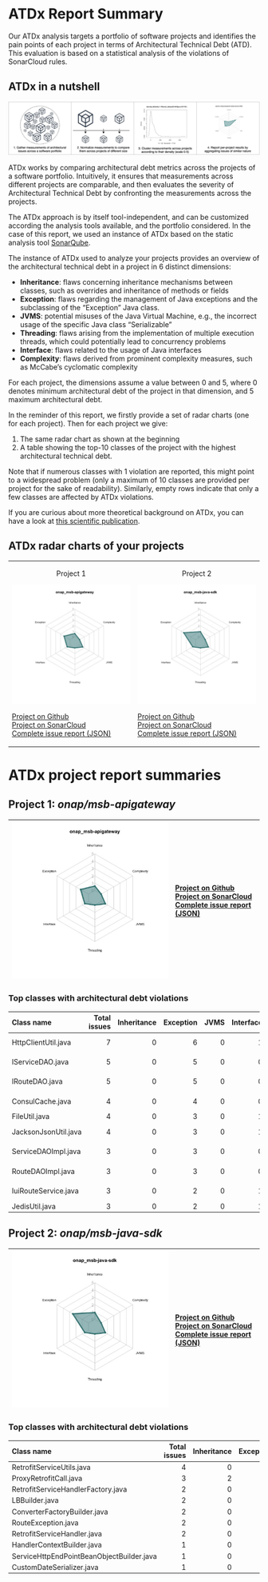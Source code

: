 # ATDx Report Summary
Our ATDx analysis targets a portfolio of software projects and identifies the pain points of each project in terms of Architectural Technical Debt (ATD). This evaluation is based on a statistical analysis of the violations of SonarCloud rules.

## ATDx in a nutshell
![ATDx in a nutshell](https://raw.githubusercontent.com/S2-group/ATDx_reports/master/plots/atdx_in_a_nutshell.jpg)

ATDx works by comparing architectural debt metrics across the projects of a software portfolio. Intuitively, it ensures that measurements across different projects are comparable, and then evaluates the severity of Architectural Technical Debt by confronting the measurements across the projects.

The ATDx approach is by itself tool-independent, and can be customized according the analysis tools available, and the portfolio considered.
In the case of this report, we used an instance of ATDx based on the static analysis tool [SonarQube](https://www.sonarqube.org/).

The instance of ATDx used to analyze your projects provides an overview of the architectural technical debt in a project in 6 distinct dimensions:
* **Inheritance**: flaws concerning inheritance mechanisms between classes, such as overrides and inheritance of methods or fields
* **Exception**: flaws regarding the management of Java exceptions and the subclassing of the “Exception” Java class.
* **JVMS**: potential misuses of the Java Virtual Machine, e.g., the incorrect usage of the specific Java class “Serializable”
* **Threading**: flaws arising from the implementation of multiple execution threads, which could potentially lead to concurrency problems
* **Interface**: flaws related to the usage of Java interfaces
* **Complexity**: flaws derived from prominent complexity measures, such as McCabe’s cyclomatic complexity

For each project, the dimensions assume a value between 0 and 5, where 0 denotes minimum architectural debt of the project in that dimension, and 5 maximum architectural debt.

In the reminder of this report, we firstly provide a set of radar charts (one for each project). Then for each project we give:
1. The same radar chart as shown at the beginning
2. A table showing the top-10 classes of the project with the highest architectural technical debt.

Note that if numerous classes with 1 violation are reported, this might point to a widespread problem (only a maximum of 10 classes are provided per project for the sake of readability). Similarly, empty rows indicate that only a few classes are affected by ATDx violations.

If you are curious about more theoretical background on ATDx, you can have a look at [this scientific publication](https://robertoverdecchia.github.io/papers/ENASE_2020.pdf).

## ATDx radar charts of your projects
|||
|-|-|
|<p align="center">Project 1</p><img src="https://github.com/S2-group/ATDx_reports/blob/master/plots/onap_msb-apigateway.jpg"/> <p style="text-align:left">[Project on Github](https://github.com/onap/msb-apigateway) <br> [Project on SonarCloud ](https://sonarcloud.io/dashboard?id=onap_msb-apigateway) <br> [Complete issue report (JSON)](https://github.com/S2-group/ATDx_reports/blob/master/jsons/onap_msb-apigateway.json)</p>|<p align="center">Project 2</p><img src="https://github.com/S2-group/ATDx_reports/blob/master/plots/onap_msb-java-sdk.jpg"/> <p style="text-align:left">[Project on Github](https://github.com/onap/msb-java-sdk) <br> [Project on SonarCloud ](https://sonarcloud.io/dashboard?id=onap_msb-java-sdk) <br> [Complete issue report (JSON)](https://github.com/S2-group/ATDx_reports/blob/master/jsons/onap_msb-java-sdk.json)</p>
# ATDx project report summaries
## Project 1: _onap/msb-apigateway_
|<img src="https://github.com/S2-group/ATDx_reports/blob/master/plots/onap_msb-apigateway.jpg"/>|<p style="text-align:left">[Project on Github](https://github.com/onap/msb-apigateway) <br> [Project on SonarCloud ](https://sonarcloud.io/dashboard?id=onap_msb-apigateway) <br> [Complete issue report (JSON)](https://github.com/S2-group/ATDx_reports/blob/master/jsons/onap_msb-apigateway.json)</p>
|-|-|
### Top classes with architectural debt violations
| Class name           |   Total issues |   Inheritance |   Exception |   JVMS |   Interface |   Threading |   Complexity | Fully qualified class name                                                                                |
|:---------------------|---------------:|--------------:|------------:|-------:|------------:|------------:|-------------:|:----------------------------------------------------------------------------------------------------------|
| HttpClientUtil.java  |              7 |             0 |           6 |      0 |           1 |           0 |            0 | apiroute/apiroute-service/src/main/java/org/onap/msb/apiroute/wrapper/util/HttpClientUtil.java            |
| IServiceDAO.java     |              5 |             0 |           5 |      0 |           0 |           0 |            0 | apiroute/apiroute-service/src/main/java/org/onap/msb/apiroute/wrapper/dao/service/IServiceDAO.java        |
| IRouteDAO.java       |              5 |             0 |           5 |      0 |           0 |           0 |            0 | apiroute/apiroute-service/src/main/java/org/onap/msb/apiroute/wrapper/dao/route/IRouteDAO.java            |
| ConsulCache.java     |              4 |             0 |           4 |      0 |           0 |           0 |            0 | apiroute/apiroute-service/src/main/java/org/onap/msb/apiroute/wrapper/consulextend/cache/ConsulCache.java |
| FileUtil.java        |              4 |             0 |           3 |      0 |           1 |           0 |            0 | apiroute/apiroute-service/src/main/java/org/onap/msb/apiroute/wrapper/util/FileUtil.java                  |
| JacksonJsonUtil.java |              4 |             0 |           3 |      0 |           1 |           0 |            0 | apiroute/apiroute-service/src/main/java/org/onap/msb/apiroute/wrapper/util/JacksonJsonUtil.java           |
| ServiceDAOImpl.java  |              3 |             0 |           3 |      0 |           0 |           0 |            0 | apiroute/apiroute-service/src/main/java/org/onap/msb/apiroute/wrapper/dao/service/ServiceDAOImpl.java     |
| RouteDAOImpl.java    |              3 |             0 |           3 |      0 |           0 |           0 |            0 | apiroute/apiroute-service/src/main/java/org/onap/msb/apiroute/wrapper/dao/route/RouteDAOImpl.java         |
| IuiRouteService.java |              3 |             0 |           2 |      0 |           1 |           0 |            0 | apiroute/apiroute-service/src/main/java/org/onap/msb/apiroute/wrapper/service/IuiRouteService.java        |
| JedisUtil.java       |              3 |             0 |           2 |      0 |           1 |           0 |            0 | apiroute/apiroute-service/src/main/java/org/onap/msb/apiroute/wrapper/util/JedisUtil.java                 |

## Project 2: _onap/msb-java-sdk_
|<img src="https://github.com/S2-group/ATDx_reports/blob/master/plots/onap_msb-java-sdk.jpg"/>|<p style="text-align:left">[Project on Github](https://github.com/onap/msb-java-sdk) <br> [Project on SonarCloud ](https://sonarcloud.io/dashboard?id=onap_msb-java-sdk) <br> [Complete issue report (JSON)](https://github.com/S2-group/ATDx_reports/blob/master/jsons/onap_msb-java-sdk.json)</p>
|-|-|
### Top classes with architectural debt violations
| Class name                                |   Total issues |   Inheritance |   Exception |   JVMS |   Interface |   Threading |   Complexity | Fully qualified class name                                                                       |
|:------------------------------------------|---------------:|--------------:|------------:|-------:|------------:|------------:|-------------:|:-------------------------------------------------------------------------------------------------|
| RetrofitServiceUtils.java                 |              4 |             0 |           3 |      0 |           1 |           0 |            0 | src/main/java/org/onap/msb/sdk/httpclient/RetrofitServiceUtils.java                              |
| ProxyRetrofitCall.java                    |              3 |             2 |           0 |      1 |           0 |           0 |            0 | src/main/java/org/onap/msb/sdk/httpclient/ProxyRetrofitCall.java                                 |
| RetrofitServiceHandlerFactory.java        |              2 |             0 |           2 |      0 |           0 |           0 |            0 | src/main/java/org/onap/msb/sdk/httpclient/handler/RetrofitServiceHandlerFactory.java             |
| LBBuilder.java                            |              2 |             0 |           2 |      0 |           0 |           0 |            0 | src/main/java/org/onap/msb/sdk/httpclient/handler/impl/LBBuilder.java                            |
| ConverterFactoryBuilder.java              |              2 |             0 |           2 |      0 |           0 |           0 |            0 | src/main/java/org/onap/msb/sdk/httpclient/handler/impl/ConverterFactoryBuilder.java              |
| RouteException.java                       |              2 |             0 |           2 |      0 |           0 |           0 |            0 | src/main/java/org/onap/msb/sdk/discovery/common/RouteException.java                              |
| RetrofitServiceHandler.java               |              2 |             0 |           2 |      0 |           0 |           0 |            0 | src/main/java/org/onap/msb/sdk/httpclient/handler/RetrofitServiceHandler.java                    |
| HandlerContextBuilder.java                |              1 |             0 |           1 |      0 |           0 |           0 |            0 | src/main/java/org/onap/msb/sdk/httpclient/handler/HandlerContextBuilder.java                     |
| ServiceHttpEndPointBeanObjectBuilder.java |              1 |             0 |           1 |      0 |           0 |           0 |            0 | src/main/java/org/onap/msb/sdk/httpclient/handler/impl/ServiceHttpEndPointBeanObjectBuilder.java |
| CustomDateSerializer.java                 |              1 |             0 |           1 |      0 |           0 |           0 |            0 | src/main/java/org/onap/msb/sdk/discovery/entity/CustomDateSerializer.java                        |

